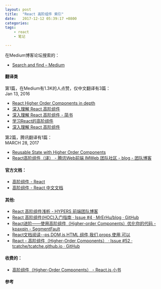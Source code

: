 ```yaml
---
layout: post
title:  "React 高阶组件 索引"
date:   2017-12-12 05:39:17 +0800
categories:  
tags: 
    - react
    - 笔记

---
```


在Medium博客论坛搜索的：  

* [Search and find – Medium](https://medium.com/search?q=higher-order-components) 

#### 翻译类 ####

第1篇，在Medium有1.3K的人点赞，仅中文翻译有3篇：  
Jan 13, 2016

* [React Higher Order Components in depth](https://medium.com/@franleplant/react-higher-order-components-in-depth-cf9032ee6c3e)
* [深入理解 React 高阶组件](https://zhuanlan.zhihu.com/p/24776678)
* [深入理解 React 高阶组件 - 简书](http://www.jianshu.com/p/0aae7d4d9bc1)
* [学习React的高阶组件](http://www.59m59s.com/blog/xue-xi-reactde-gao-jie-zu-jian/)
* [深入理解 React 高阶组件](https://qianduan.group/posts/59977ed1b963854f926add05)


第2篇，腾讯翻译有1篇：  
MARCH 28, 2017  

* [Reusable State with Higher Order Components](https://daveceddia.com/extract-state-with-higher-order-components/)
* [React高阶组件（译） - 腾讯Web前端 IMWeb 团队社区 - blog - 团队博客](http://imweb.io/topic/5907038a2739bbed32f60dad)



#### 官方文档： ####

* [高阶组件 - React](https://discountry.github.io/react/docs/higher-order-components.html)
* [高阶组件 - React 中文文档](http://www.css88.com/react/docs/higher-order-components.html)

#### 其他: ####

* [React 高阶组件浅析 - HYPERS 前端团队博客](http://blog.hypers.io/2017/08/24/react-hoc-simple-analysis/)
* [React 高阶组件(HOC)入门指南 · Issue #4 · MrErHu/blog · GitHub](https://github.com/MrErHu/blog/issues/4)
* [React进阶——使用高阶组件（Higher-order Components）优化你的代码 - kpaxqin - SegmentFault](https://segmentfault.com/a/1190000004598113)
* [React文档阅读--ps,DOM,js,HTML,组件,我们,props,使用,可以](http://www.bijishequ.com/detail/262287?p=70)
* [React - 高阶组件（Higher-Order Components） · Issue #52 · tcatche/tcatche.github.io · GitHub](https://github.com/tcatche/tcatche.github.io/issues/52)

#### 收费的： ####

* [高阶组件（Higher-Order Components） - React.js 小书](http://huziketang.com/books/react/lesson28)

#### 参考 ####
